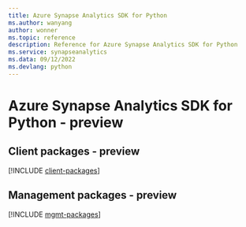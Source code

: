 ```yaml
---
title: Azure Synapse Analytics SDK for Python
ms.author: wanyang
author: wonner
ms.topic: reference
description: Reference for Azure Synapse Analytics SDK for Python
ms.service: synapseanalytics
ms.data: 09/12/2022
ms.devlang: python
---
```

# Azure Synapse Analytics SDK for Python - preview

## Client packages - preview
[!INCLUDE [client-packages](synapse-analytics-client-index.md)]
## Management packages - preview
[!INCLUDE [mgmt-packages](synapse-analytics-mgmt-index.md)]